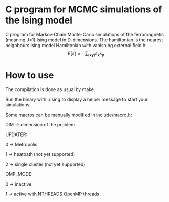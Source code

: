 # C program for MCMC simulations of the Ising model
C program for Markov-Chain Monte-Carlo simulations of the ferromagnetic (meaning J=1) Ising model in D-dimensions. The hamiltonian is
the nearest neighbours Ising model Hamiltonian with vanishing external field h: 
$$E[s]=-\sum_{\langle \textbf{x} \textbf{y}\rangle}s_{\textbf{x}} s_{\textbf{y}}$$

# How to use
The compilation is done as usual by make.

Run the binary with ./Ising to display a helper message to start your simulations.

Some macros can be manually modified in include/macro.h:

DIM $\rightarrow$ dimension of the problem 

UPDATER:

0 $\rightarrow$ Metropolis

1 $\rightarrow$ heatbath (not yet supported)

2 $\rightarrow$ single cluster (not yet supported)

OMP_MODE:

0 $\rightarrow$ inactive

1 $\rightarrow$ active with NTHREADS OpenMP threads
